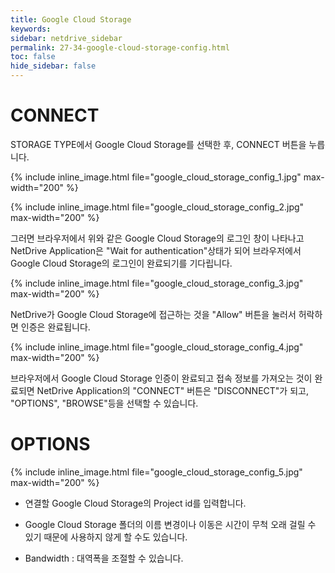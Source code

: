 ```yaml
---
title: Google Cloud Storage
keywords:
sidebar: netdrive_sidebar
permalink: 27-34-google-cloud-storage-config.html
toc: false
hide_sidebar: false
---
```


# CONNECT

STORAGE TYPE에서 Google Cloud Storage를 선택한 후, CONNECT 버튼을 누릅니다.

{% include inline_image.html file="google_cloud_storage_config_1.jpg" max-width="200" %}

{% include inline_image.html file="google_cloud_storage_config_2.jpg" max-width="200" %}

그러면 브라우저에서 위와 같은 Google Cloud Storage의 로그인 창이 나타나고 NetDrive Application은 "Wait for authentication"상태가 되어 브라우저에서 Google Cloud Storage의 로그인이 완료되기를 기다립니다.

{% include inline_image.html file="google_cloud_storage_config_3.jpg" max-width="200" %}

NetDrive가 Google Cloud Storage에 접근하는 것을 "Allow" 버튼을 눌러서 허락하면 인증은 완료됩니다.

{% include inline_image.html file="google_cloud_storage_config_4.jpg" max-width="200" %}

브라우저에서 Google Cloud Storage 인증이 완료되고 접속 정보를 가져오는 것이 완료되면 NetDrive Application의 "CONNECT" 버튼은 "DISCONNECT"가 되고, "OPTIONS", "BROWSE"등을 선택할 수 있습니다.

# OPTIONS

{% include inline_image.html file="google_cloud_storage_config_5.jpg" max-width="200" %}

- 연결할 Google Cloud Storage의 Project id를 입력합니다.

- Google Cloud Storage 폴더의 이름 변경이나 이동은 시간이 무척 오래 걸릴 수 있기 때문에 사용하지 않게 할 수도 있습니다.

- Bandwidth : 대역폭을 조절할 수 있습니다.
